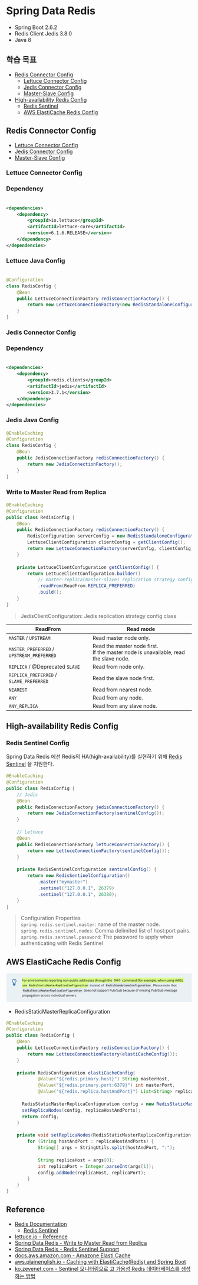 # Spring Data Redis

- Spring Boot 2.6.2
- Redis Client Jedis 3.8.0
- Java 8

## 학습 목표

- [Redis Connector Config](#redis-connector-config)
    - [Lettuce Connector Config](#lettuce-connector-config)
    - [Jedis Connector Config](#jedis-connector-config)
    - [Master-Slave Config](#write-to-master-read-from-replica)
- [High-availability Redis Config](#high-availability-redis-config)
    - [Redis Sentinel](#redis-sentinel-config)
    - [AWS ElastiCache Redis Config](#aws-elasticache-redis-config)

## Redis Connector Config

- [Lettuce Connector Config](#lettuce-connector-config)
- [Jedis Connector Config](#jedis-connector-config)
- [Master-Slave Config](#write-to-master-read-from-replica)

### Lettuce Connector Config

### Dependency

```xml

<dependencies>
    <dependency>
        <groupId>io.lettuce</groupId>
        <artifactId>lettuce-core</artifactId>
        <version>6.1.6.RELEASE</version>
    </dependency>
</dependencies>
```

### Lettuce Java Config

```java

@Configuration
class RedisConfig {
	@Bean
	public LettuceConnectionFactory redisConnectionFactory() {
		return new LettuceConnectionFactory(new RedisStandaloneConfiguration("server", 6379));
	}
}
```

### Jedis Connector Config

### Dependency

```xml

<dependencies>
    <dependency>
        <groupId>redis.clients</groupId>
        <artifactId>jedis</artifactId>
        <version>3.7.1</version>
    </dependency>
</dependencies>
```

### Jedis Java Config

```java
@EnableCaching
@Configuration
class RedisConfig {
	@Bean
	public JedisConnectionFactory redisConnectionFactory() {
		return new JedisConnectionFactory();
	}
}
```

### Write to Master Read from Replica

```java
@EnableCaching
@Configuration
public class RedisConfig {
	@Bean
	public RedisConnectionFactory redisConnectionFactory() {
		RedisConfiguration serverConfig = new RedisStandaloneConfiguration("server", 6379);
		LettuceClientConfiguration clientConfig = getClientConfig();
		return new LettuceConnectionFactory(serverConfig, clientConfig);
	}

	private LettuceClientConfiguration getClientConfig() {
		return LettuceClientConfiguration.builder()
			// master-replica(master-slave) replication strategy config.
			.readFrom(ReadFrom.REPLICA_PREFERRED)
			.build();
	}
}
```

> JedisClientConfiguration: Jedis replication strategy config class

| ReadFrom|Read mode|
|---------|----------|
|`MASTER` / `UPSTREAM`| Read master node only.|
|`MASTER_PREFERRED` / `UPSTREAM_PREFERRED`| Read the master node first.<br/>If the master node is unavailable, read the slave node.|
|`REPLICA` / @Deprecated `SLAVE`| Read from node only.|
|`REPLICA_PREFERRED` / `SLAVE_PREFERRED`| Read the slave node first.|
|`NEAREST`| Read from nearest node.|
|`ANY`|Read from any node.|
|`ANY_REPLICA`|Read from any slave node.|

## High-availability Redis Config

### Redis Sentinel Config

Spring Data Redis 에선 Redis의 HA(high-availability)를 실현하기 위해 [Redis Sentinel](https://redis.io/topics/sentinel) 을 지원한다.

```java
@EnableCaching
@Configuration
public class RedisConfig {
	// Jedis
	@Bean
	public RedisConnectionFactory jedisConnectionFactory() {
		return new JedisConnectionFactory(sentinelConfig());
	}

	// Lettuce
	@Bean
	public RedisConnectionFactory lettuceConnectionFactory() {
		return new LettuceConnectionFactory(sentinelConfig());
	}

	private RedisSentinelConfiguration sentinelConfig() {
		return new RedisSentinelConfiguration()
			.master("mymaster")
			.sentinel("127.0.0.1", 26379)
			.sentinel("127.0.0.1", 26380);
	}
}
```

> Configuration Properties <br/>
> `spring.redis.sentinel.master`: name of the master node. <br/>
> `spring.redis.sentinel.nodes`: Comma delimited list of host:port pairs. <br/>
> `spring.redis.sentinel.password`: The password to apply when authenticating with Redis Sentinel

## AWS ElastiCache Redis Config

![aws-elasti-cache-redis](./img/aws-elasti-cache-redis.png)

- RedisStaticMasterReplicaConfiguration

```java
@EnableCaching
@Configuration
public class RedisConfig {
	@Bean
	public LettuceConnectionFactory redisConnectionFactory() {
		return new LettuceConnectionFactory(elastiCacheConfig());
	}

	private RedisConfiguration elastiCacheConfig(
            @Value("${redis.primary.host}") String masterHost,
            @Value("${redis.primary.port:6379}") int masterPort,
            @Value("${redis.replica.hostAndPort}") List<String> replicaHostAndPorts) {

      RedisStaticMasterReplicaConfiguration config = new RedisStaticMasterReplicaConfiguration(masterHost, masterPort);
      setReplicaNodes(config, replicaHostAndPorts);
      return config;
	}

	private void setReplicaNodes(RedisStaticMasterReplicaConfiguration config, List<String> replicaHostAndPorts) {
		for (String hostAndPort : replicaHostAndPorts) {
			String[] args = StringUtils.split(hostAndPort, ":");
			
			String replicaHost = args[0];
			int replicaPort = Integer.parseInt(args[1]);
			config.addNode(replicaHost, replicaPort);
		}
	}
}
```

## Reference

- [Redis Documentation](https://redis.io/documentation)
    - [Redis Sentinel](https://redis.io/topics/sentinel)
- [lettuce.io - Reference](https://lettuce.io/core/release/reference)
- [Spring Data Redis - Write to Master Read from Replica](https://docs.spring.io/spring-data/data-redis/docs/current/reference/html/#redis:write-to-master-read-from-replica)
- [Spring Data Redis - Redis Sentinel Support](https://docs.spring.io/spring-data/data-redis/docs/current/reference/html/#redis:sentinel)
- [docs.aws.amazon.com - Amazone Elasti Cache](https://docs.aws.amazon.com/ko_kr/AmazonElastiCache/latest/red-ug/GettingStarted.html)
- [aws.plainenglish.io - Caching with ElastiCache(Redis) and Spring Boot](https://aws.plainenglish.io/elasticache-with-spring-boot-eff7e634bbee)
- [ko.zevenet.com - Sentinel 모니터링으로 고 가용성 Redis 데이터베이스를 생성하는 방법](https://ko.zevenet.com/knowledge-base/howtos/how-to-create-a-highly-available-redis-database-with-sentinel-monitoring/)
